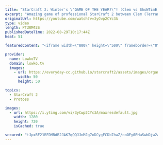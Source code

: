 ```yaml
---
title: "StarCraft 2: Winter's \"GAME OF THE YEAR?\"! (Clem vs ShoWTimE)"
excerpt: "Amazing game of professional StarCraft 2 between Clem (Terran) and ShoWTimE (Protoss). In this match we watch two players constantly trying to outsmart and outpace the opponent, by attacking in as many different areas all at once.  Support my work on Patreon: https://www.patreon.com/lowkotv Become a"
originalUrl: https://youtube.com/watch?v=3yCwp2CYc3A
type: video
length: PT30M42S
publishedDateTime: 2022-08-29T10:17:44Z
heat: 51

featuredContent: "<iframe width=\"800\" height=\"500\" frameborder=\"0\" src=\"https://www.youtube.com/embed/3yCwp2CYc3A\" allow=\"accelerometer; autoplay; encrypted-media; gyroscope; picture-in-picture\" allowfullscreen></iframe>"

provider:
  name: LowkoTV
  domain: lowko.tv
  images:
    - url: https://everyday-cc.github.io/starcraft2/assets/images/organizations/lowko.tv-50x50.jpg
      width: 50
      height: 50

topics:
  - StarCraft 2
  - Protoss

images:
  - url: https://i.ytimg.com/vi/3yCwp2CYc3A/maxresdefault.jpg
    width: 1280
    height: 720
    isCached: true

secured: "tJpxBF21REDMBdR2JAK7qQQJJnMJg7oDCygFCDb7hwZ/coOFy0PHaSwbDjw2az+PCwQE2M2nzc2AmbOJF5e+xMuJzv/kD6sO1ulLcyHvQcSUiyxWhyApTYV91X6yHy1QAHV9O1L19Twk9ZqJJyG7uwsajkiVpD9XMYDS4bgwM+osRubrB+/5zR2fvdJgs/HP28Rz6TWG6NBDj8Tezjck+inuu3QOKuo4LqPHjLjXcry5vRJN9dwnirF7g42AkgJwnYhoTwKPV4DPB5CfnoZ7kZVv9Yc0LM+z13nVy/HCAo6Y/h2ZKqvk/R+jUgBci9MZqTm74m1A3PAKnSy9koFDqVUJTTIlmVLoX9uWPvjpg7CHbBHmUtiI8oReT+2cIubebrv+bxioKyf2r3TPynQFQRuLL8LzIaL8nt+fLsRV9+Q=;XEdFS8OweetC7MRH6W0ebA=="
---
```


